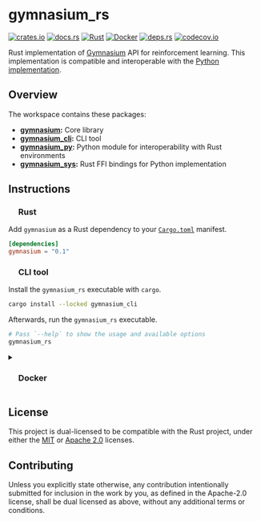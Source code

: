 # gymnasium_rs

<p align="left">
  <a href="https://crates.io/crates/gymnasium">                                        <img alt="crates.io"  src="https://img.shields.io/crates/v/gymnasium.svg"></a>
  <a href="https://docs.rs/gymnasium">                                                 <img alt="docs.rs"    src="https://docs.rs/gymnasium/badge.svg"></a>
  <!-- <a href="https://pypi.org/project/gymnasium_rs/">                                    <img alt="pypi.org"   src="https://img.shields.io/pypi/v/gymnasium_rs.svg"></a> -->
  <a href="https://github.com/AndrejOrsula/gymnasium_rs/actions/workflows/rust.yml">   <img alt="Rust"       src="https://github.com/AndrejOrsula/gymnasium_rs/actions/workflows/rust.yml/badge.svg"></a>
  <!-- <a href="https://github.com/AndrejOrsula/gymnasium_rs/actions/workflows/python.yml"> <img alt="Python"     src="https://github.com/AndrejOrsula/gymnasium_rs/actions/workflows/python.yml/badge.svg"></a> -->
  <a href="https://github.com/AndrejOrsula/gymnasium_rs/actions/workflows/docker.yml"> <img alt="Docker"     src="https://github.com/AndrejOrsula/gymnasium_rs/actions/workflows/docker.yml/badge.svg"></a>
  <a href="https://deps.rs/repo/github/AndrejOrsula/gymnasium_rs">                     <img alt="deps.rs"    src="https://deps.rs/repo/github/AndrejOrsula/gymnasium_rs/status.svg"></a>
  <a href="https://codecov.io/gh/AndrejOrsula/gymnasium_rs">                           <img alt="codecov.io" src="https://codecov.io/gh/AndrejOrsula/gymnasium_rs/branch/main/graph/badge.svg"></a>
</p>

Rust implementation of [Gymnasium](https://gymnasium.farama.org) API for reinforcement learning. This implementation is compatible and interoperable with the [Python implementation](https://github.com/Farama-Foundation/Gymnasium).

## Overview

The workspace contains these packages:

- **[gymnasium](gymnasium):** Core library
- **[gymnasium_cli](gymnasium_cli):** CLI tool
- **[gymnasium_py](gymnasium_py):** Python module for interoperability with Rust environments
- **[gymnasium_sys](gymnasium_sys):** Rust FFI bindings for Python implementation

## Instructions

### <a href="#-rust"><img src="https://rustacean.net/assets/rustacean-flat-noshadow.svg" width="16" height="16"></a> Rust

Add `gymnasium` as a Rust dependency to your [`Cargo.toml`](https://doc.rust-lang.org/cargo/reference/manifest.html) manifest.

```toml
[dependencies]
gymnasium = "0.1"
```

<!-- **Examples:** [`gymnasium/examples/`](gymnasium/examples/) -->

<!-- ### <a href="#-python"><img src="https://www.svgrepo.com/show/354238/python.svg" width="16" height="16"></a> Python

> The Python module requires Rust and Cargo to compile extensions. Install them through your package manager or via <https://rustup.rs>.

Compile and install the `gymnasium_rs` Python module by installing this project with [`pip`](https://pypi.org/project/pip).

```bash
pip install git+https://github.com/AndrejOrsula/gymnasium_rs.git
```

**Examples:** [`gymnasium_py/examples/`](gymnasium_py/examples/) -->

### <a href="#-cli-tool"><img src="https://www.svgrepo.com/show/353478/bash-icon.svg" width="16" height="16"></a> CLI tool

Install the `gymnasium_rs` executable with `cargo`.

```bash
cargo install --locked gymnasium_cli
```

Afterwards, run the `gymnasium_rs` executable.

```bash
# Pass `--help` to show the usage and available options
gymnasium_rs
```

<details>
<summary><h3><a href="#-docker"><img src="https://www.svgrepo.com/show/448221/docker.svg" width="16" height="16"></a> Docker</h3></summary>

> To install [Docker](https://docs.docker.com/get-docker) on your system, you can run [`.docker/host/install_docker.bash`](.docker/host/install_docker.bash) to configure Docker with NVIDIA GPU support.
>
> ```bash
> .docker/host/install_docker.bash
> ```

#### Build Image

To build a new Docker image from [`Dockerfile`](Dockerfile), you can run [`.docker/build.bash`](.docker/build.bash) as shown below.

```bash
.docker/build.bash ${TAG:-latest} ${BUILD_ARGS}
```

#### Run Container

To run the Docker container, you can use [`.docker/run.bash`](.docker/run.bash) as shown below.

```bash
.docker/run.bash ${TAG:-latest} ${CMD}
```

#### Run Dev Container

To run the Docker container in a development mode (source code mounted as a volume), you can use [`.docker/dev.bash`](.docker/dev.bash) as shown below.

```bash
.docker/dev.bash ${TAG:-latest} ${CMD}
```

As an alternative, users familiar with [Dev Containers](https://code.visualstudio.com/docs/devcontainers/containers) can modify the included [`.devcontainer/devcontainer.json`](.devcontainer/devcontainer.json) to their needs. For convenience, [`.devcontainer/open.bash`](.devcontainer/open.bash) script is available to open this repository as a Dev Container in VS Code.

```bash
.devcontainer/open.bash
```

#### Join Container

To join a running Docker container from another terminal, you can use [`.docker/join.bash`](.docker/join.bash) as shown below.

```bash
.docker/join.bash ${CMD:-bash}
```

</details>

## License

This project is dual-licensed to be compatible with the Rust project, under either the [MIT](LICENSE-MIT) or [Apache 2.0](LICENSE-APACHE) licenses.

## Contributing

Unless you explicitly state otherwise, any contribution intentionally submitted for inclusion in the work by you, as defined in the Apache-2.0 license, shall be dual licensed as above, without any additional terms or conditions.
